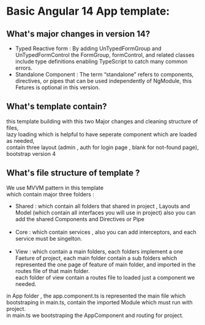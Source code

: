 # Basic Angular 14 App template:

## What's major changes in version 14? <br>

- Typed Reactive form : By adding UnTypedFormGroup and UnTypedFormControl the FormGroup, formControl, and related classes include type definitions enabling TypeScript to catch many common errors.<br>
- Standalone Component : The term “standalone” refers to components, directives, or pipes that can be used independently of NgModule, this Fetures is optional in this version. <br>

## What's template contain? <br>

this template building with this two Major changes and cleaning structure of files, <br>
lazy loading which is helpful to have seperate component which are loaded as needed, <br>
contain three layout (admin , auth for login page , blank for not-found page), <br>
bootstrap version 4

## What's file structure of template ?

We use MVVM pattern in this template
<br> which contain major three folders : <br>

- Shared : which contain all folders that shared in project , Layouts and Model (which contain all interfaces you will use in project) also you can add the shared Components and Directives or Pipe <br>
  <br>
- Core : which contain services , also you can add interceptors, and each service must be singelton. <br>
  <br>
- View : which contain a main folders, each folders implement a one Faeture of project, each main folder contain a sub folders which represented the one page of feature of main folder, and imported in the routes file of that main folder. <br>
  each folder of view contain a routes file to loaded just a component we needed. <br>

in App folder , the app.component.ts is represented the main file which bootstraping in main.ts, contain the imported Module which must run with project. <br> in main.ts we bootstraping the AppComponent and routing for project.
